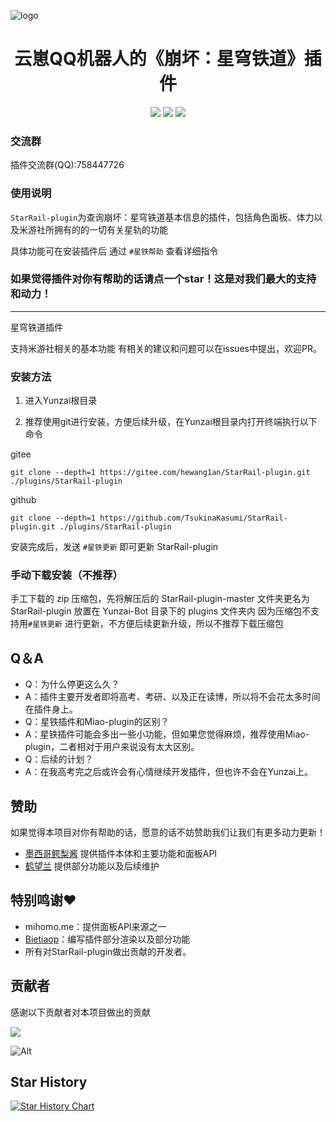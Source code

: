 ![logo](https://user-images.githubusercontent.com/21212372/235622221-7c5a5721-784b-4a31-9b24-60c88663548f.png)

<div align=center> <h1>云崽QQ机器人的《崩坏：星穹铁道》插件</h1> </div>
<div align=center>
 <img src ="https://img.shields.io/github/issues/TsukinaKasumi/StarRail-plugin?logo=github"/>
<img src ="https://img.shields.io/github/license/TsukinaKasumi/StarRail-plugin"/>
<!-- <img src ="https://img.shields.io/github/v/tag/TsukinaKasumi/StarRail-plugin?label=latest%20version&logo=github"/> -->
<img src ="https://img.shields.io/github/languages/top/TsukinaKasumi/StarRail-plugin?logo=github"/>
</div>


### 交流群

插件交流群(QQ):758447726

### 使用说明

`StarRail-plugin`为查询崩坏：星穹铁道基本信息的插件，包括角色面板、体力以及米游社所拥有的的一切有关星轨的功能

具体功能可在安装插件后 通过 `#星铁帮助` 查看详细指令

### 如果觉得插件对你有帮助的话请点一个star！这是对我们最大的支持和动力！
---
星穹铁道插件

支持米游社相关的基本功能
有相关的建议和问题可以在issues中提出，欢迎PR。

### 安装方法

1. 进入Yunzai根目录

2. 推荐使用git进行安装，方便后续升级，在Yunzai根目录内打开终端执行以下命令

gitee
```shell
git clone --depth=1 https://gitee.com/hewang1an/StarRail-plugin.git ./plugins/StarRail-plugin
```
github
```shell
git clone --depth=1 https://github.com/TsukinaKasumi/StarRail-plugin.git ./plugins/StarRail-plugin
```

安装完成后，发送 `#星铁更新` 即可更新 StarRail-plugin

### 手动下载安装（不推荐）

手工下载的 zip 压缩包，先将解压后的 StarRail-plugin-master 文件夹更名为 StarRail-plugin 放置在 Yunzai-Bot 目录下的 plugins 文件夹内
因为压缩包不支持用`#星铁更新` 进行更新，不方便后续更新升级，所以不推荐下载压缩包

## Q＆A
 * Q：为什么停更这么久？
 * A：插件主要开发者即将高考、考研、以及正在读博，所以将不会花太多时间在插件身上。
 * Q：星铁插件和Miao-plugin的区别？
 * A：星铁插件可能会多出一些小功能，但如果您觉得麻烦，推荐使用Miao-plugin，二者相对于用户来说没有太大区别。
 * Q：后续的计划？
 * A：在我高考完之后或许会有心情继续开发插件，但也许不会在Yunzai上。

## 赞助

如果觉得本项目对你有帮助的话，愿意的话不妨赞助我们让我们有更多动力更新！
- [墨西哥鳄梨酱](https://afdian.net/a/ikechan8370) 提供插件本体和主要功能和面板API
- [鹤望兰](https://afdian.net/a/hewang1an) 提供部分功能以及后续维护

## 特别鸣谢♥
- mihomo.me：提供面板API来源之一
- [Bietiaop](https://github.com/bietiaop)：编写插件部分渲染以及部分功能
- 所有对StarRail-plugin做出贡献的开发者。

## 贡献者

感谢以下贡献者对本项目做出的贡献

<a href="https://github.com/TsukinaKasumi/StarRail-plugin/graphs/contributors">
  <img src="https://contrib.rocks/image?repo=TsukinaKasumi/StarRail-plugin" />
</a>

![Alt](https://repobeats.axiom.co/api/embed/1c5c4f4bafef4a5d2c743f72703abad36a01762d.svg "Repobeats analytics image")

## Star History

[![Star History Chart](https://api.star-history.com/svg?repos=TsukinaKasumi/StarRail-plugin&type=Date)](https://star-history.com/#TsukinaKasumi/StarRail-plugin&Date)

<!-- ALL-CONTRIBUTORS-LIST:START - Do not remove or modify this section -->
<!-- prettier-ignore-start -->
<!-- markdownlint-disable -->

<!-- markdownlint-restore -->
<!-- prettier-ignore-end -->

<!-- ALL-CONTRIBUTORS-LIST:END -->
